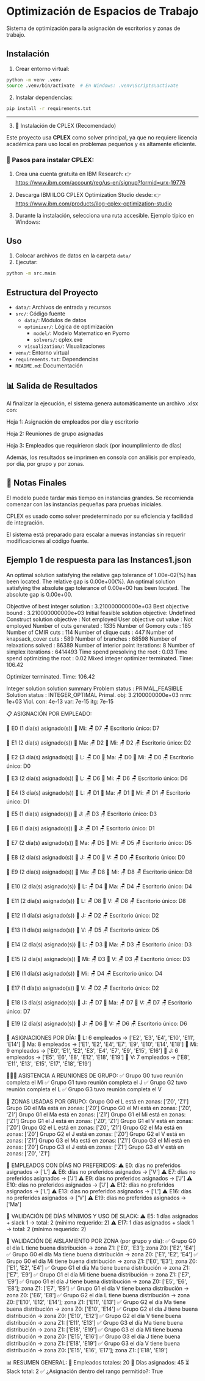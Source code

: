 # Optimización de Espacios de Trabajo

Sistema de optimización para la asignación de escritorios y zonas de trabajo.

## Instalación

1. Crear entorno virtual:
```bash
python -m venv .venv
source .venv/bin/activate  # En Windows: .venv\Scripts\activate
```

2. Instalar dependencias:
```bash
pip install -r requirements.txt
```

---

3. 🧰 Instalación de CPLEX (Recomendado)

Este proyecto usa **CPLEX** como solver principal, ya que no requiere licencia académica para uso local en problemas pequeños y es altamente eficiente.

### 🔽 Pasos para instalar CPLEX:

1. Crea una cuenta gratuita en IBM Research:
   👉 https://www.ibm.com/account/reg/us-en/signup?formid=urx-19776

2. Descarga IBM ILOG CPLEX Optimization Studio desde:
   👉 https://www.ibm.com/products/ilog-cplex-optimization-studio

3. Durante la instalación, selecciona una ruta accesible. Ejemplo típico en Windows:


## Uso

1. Colocar archivos de datos en la carpeta `data/`
2. Ejecutar:
```bash
python -m src.main
```

## Estructura del Proyecto

- `data/`: Archivos de entrada y recursos
- `src/`: Código fuente
  - `data/`: Módulos de datos
  - `optimizer/`: Lógica de optimización
    - `model/`: Modelo Matematico en Pyomo
    - `solvers/`: cplex.exe
  - `visualization/`: Visualizaciones
- `venv/`: Entorno virtual
- `requirements.txt`: Dependencias
- `README.md`: Documentación

## 📊 Salida de Resultados
Al finalizar la ejecución, el sistema genera automáticamente un archivo .xlsx con:

Hoja 1: Asignación de empleados por día y escritorio

Hoja 2: Reuniones de grupo asignadas

Hoja 3: Empleados que requirieron slack (por incumplimiento de días)

Además, los resultados se imprimen en consola con análisis por empleado, por día, por grupo y por zonas.

## 🧠 Notas Finales
El modelo puede tardar más tiempo en instancias grandes. Se recomienda comenzar con las instancias pequeñas para pruebas iniciales.

CPLEX es usado como solver predeterminado por su eficiencia y facilidad de integración.

El sistema está preparado para escalar a nuevas instancias sin requerir modificaciones al código fuente.

## Ejemplo 1 de respuesta para las Instances1.json

An optimal solution satisfying the relative gap tolerance of 1.00e-02(%) has been located.
The relative gap is 0.00e+00(%).
An optimal solution satisfying the absolute gap tolerance of 0.00e+00 has been located.
The absolute gap is 0.00e+00.

Objective of best integer solution : 3.210000000000e+03
Best objective bound               : 3.210000000000e+03
Initial feasible solution objective: Undefined
Construct solution objective       : Not employed
User objective cut value           : Not employed
Number of cuts generated           : 1335
  Number of Gomory cuts            : 185
  Number of CMIR cuts              : 114
  Number of clique cuts            : 447
  Number of knapsack_cover cuts    : 589
Number of branches                 : 68598
Number of relaxations solved       : 86389
Number of interior point iterations: 8
Number of simplex iterations       : 6414493
Time spend presolving the root     : 0.03
Time spend optimizing the root     : 0.02
Mixed integer optimizer terminated. Time: 106.42

Optimizer terminated. Time: 106.42  


Integer solution solution summary
  Problem status  : PRIMAL_FEASIBLE
  Solution status : INTEGER_OPTIMAL
  Primal.  obj: 3.2100000000e+03    nrm: 1e+03    Viol.  con: 4e-13    var: 7e-15    itg: 7e-15

📋 ASIGNACIÓN POR EMPLEADO:

👤 E0 (1 día(s) asignado(s))
   📆 Mi: 🪑 D7
   🪑 Escritorio único: D7

👤 E1 (2 día(s) asignado(s))
   📆 Ma: 🪑 D2
   📆 Mi: 🪑 D2
   🪑 Escritorio único: D2

👤 E2 (3 día(s) asignado(s))
   📆 L: 🪑 D0
   📆 Ma: 🪑 D0
   📆 Mi: 🪑 D0
   🪑 Escritorio único: D0

👤 E3 (2 día(s) asignado(s))
   📆 L: 🪑 D6
   📆 Mi: 🪑 D6
   🪑 Escritorio único: D6

👤 E4 (3 día(s) asignado(s))
   📆 L: 🪑 D1
   📆 Ma: 🪑 D1
   📆 Mi: 🪑 D1
   🪑 Escritorio único: D1

👤 E5 (1 día(s) asignado(s))
   📆 J: 🪑 D3
   🪑 Escritorio único: D3

👤 E6 (1 día(s) asignado(s))
   📆 J: 🪑 D1
   🪑 Escritorio único: D1

👤 E7 (2 día(s) asignado(s))
   📆 Ma: 🪑 D5
   📆 Mi: 🪑 D5
   🪑 Escritorio único: D5

👤 E8 (2 día(s) asignado(s))
   📆 J: 🪑 D0
   📆 V: 🪑 D0
   🪑 Escritorio único: D0

👤 E9 (2 día(s) asignado(s))
   📆 Ma: 🪑 D8
   📆 Mi: 🪑 D8
   🪑 Escritorio único: D8

👤 E10 (2 día(s) asignado(s))
   📆 L: 🪑 D4
   📆 Ma: 🪑 D4
   🪑 Escritorio único: D4

👤 E11 (2 día(s) asignado(s))
   📆 L: 🪑 D8
   📆 V: 🪑 D8
   🪑 Escritorio único: D8

👤 E12 (1 día(s) asignado(s))
   📆 J: 🪑 D2
   🪑 Escritorio único: D2

👤 E13 (1 día(s) asignado(s))
   📆 V: 🪑 D5
   🪑 Escritorio único: D5

👤 E14 (2 día(s) asignado(s))
   📆 L: 🪑 D3
   📆 Ma: 🪑 D3
   🪑 Escritorio único: D3

👤 E15 (2 día(s) asignado(s))
   📆 Mi: 🪑 D3
   📆 V: 🪑 D3
   🪑 Escritorio único: D3

👤 E16 (1 día(s) asignado(s))
   📆 Mi: 🪑 D4
   🪑 Escritorio único: D4

👤 E17 (1 día(s) asignado(s))
   📆 V: 🪑 D2
   🪑 Escritorio único: D2

👤 E18 (3 día(s) asignado(s))
   📆 J: 🪑 D7
   📆 Ma: 🪑 D7
   📆 V: 🪑 D7
   🪑 Escritorio único: D7

👤 E19 (2 día(s) asignado(s))
   📆 J: 🪑 D6
   📆 V: 🪑 D6
   🪑 Escritorio único: D6

📅 ASIGNACIONES POR DÍA:
📆 L: 6 empleados → ['E2', 'E3', 'E4', 'E10', 'E11', 'E14']
📆 Ma: 8 empleados → ['E1', 'E2', 'E4', 'E7', 'E9', 'E10', 'E14', 'E18']
📆 Mi: 9 empleados → ['E0', 'E1', 'E2', 'E3', 'E4', 'E7', 'E9', 'E15', 'E16']
📆 J: 6 empleados → ['E5', 'E6', 'E8', 'E12', 'E18', 'E19']
📆 V: 7 empleados → ['E8', 'E11', 'E13', 'E15', 'E17', 'E18', 'E19']

🧑‍🤝‍🧑 ASISTENCIA A REUNIONES DE GRUPO:
✅ Grupo G0 tuvo reunión completa el Mi
✅ Grupo G1 tuvo reunión completa el J
✅ Grupo G2 tuvo reunión completa el L
✅ Grupo G3 tuvo reunión completa el V

📍 ZONAS USADAS POR GRUPO:
Grupo G0 el L está en zonas: ['Z0', 'Z1']
Grupo G0 el Ma está en zonas: ['Z0']
Grupo G0 el Mi está en zonas: ['Z0', 'Z1']
Grupo G1 el Ma está en zonas: ['Z1']
Grupo G1 el Mi está en zonas: ['Z1']
Grupo G1 el J está en zonas: ['Z0', 'Z1']
Grupo G1 el V está en zonas: ['Z0']
Grupo G2 el L está en zonas: ['Z0', 'Z1']
Grupo G2 el Ma está en zonas: ['Z0']
Grupo G2 el J está en zonas: ['Z0']
Grupo G2 el V está en zonas: ['Z1']
Grupo G3 el Ma está en zonas: ['Z1']
Grupo G3 el Mi está en zonas: ['Z0']
Grupo G3 el J está en zonas: ['Z1']
Grupo G3 el V está en zonas: ['Z0', 'Z1']

📛 EMPLEADOS CON DÍAS NO PREFERIDOS:
⚠️ E0: días no preferidos asignados → ['L']
⚠️ E6: días no preferidos asignados → ['V']
⚠️ E7: días no preferidos asignados → ['J']
⚠️ E9: días no preferidos asignados → ['J']
⚠️ E10: días no preferidos asignados → ['J']
⚠️ E12: días no preferidos asignados → ['L']
⚠️ E13: días no preferidos asignados → ['L']
⚠️ E16: días no preferidos asignados → ['V']
⚠️ E19: días no preferidos asignados → ['Ma']

🧾 VALIDACIÓN DE DÍAS MÍNIMOS Y USO DE SLACK:
⚠️ E5: 1 días asignados + slack 1 → total: 2 (mínimo requerido: 2)
⚠️ E17: 1 días asignados + slack 1 → total: 2 (mínimo requerido: 2)

🚨 VALIDACIÓN DE AISLAMIENTO POR ZONA (por grupo y día):
✅ Grupo G0 el día L tiene buena distribución → zona Z1: ['E0', 'E3']; zona Z0: ['E2', 'E4']
✅ Grupo G0 el día Ma tiene buena distribución → zona Z0: ['E1', 'E2', 'E4']
✅ Grupo G0 el día Mi tiene buena distribución → zona Z1: ['E0', 'E3']; zona Z0: ['E1', 'E2', 'E4']
✅ Grupo G1 el día Ma tiene buena distribución → zona Z1: ['E7', 'E9']
✅ Grupo G1 el día Mi tiene buena distribución → zona Z1: ['E7', 'E9']
✅ Grupo G1 el día J tiene buena distribución → zona Z0: ['E5', 'E6', 'E8']; zona Z1: ['E7', 'E9']
✅ Grupo G1 el día V tiene buena distribución → zona Z0: ['E6', 'E8']
✅ Grupo G2 el día L tiene buena distribución → zona Z0: ['E10', 'E12', 'E14']; zona Z1: ['E11', 'E13']
✅ Grupo G2 el día Ma tiene buena distribución → zona Z0: ['E10', 'E14']
✅ Grupo G2 el día J tiene buena distribución → zona Z0: ['E10', 'E12']
✅ Grupo G2 el día V tiene buena distribución → zona Z1: ['E11', 'E13']
✅ Grupo G3 el día Ma tiene buena distribución → zona Z1: ['E18', 'E19']
✅ Grupo G3 el día Mi tiene buena distribución → zona Z0: ['E15', 'E16']
✅ Grupo G3 el día J tiene buena distribución → zona Z1: ['E18', 'E19']
✅ Grupo G3 el día V tiene buena distribución → zona Z0: ['E15', 'E16', 'E17']; zona Z1: ['E18', 'E19']

📊 RESUMEN GENERAL:
👥 Empleados totales: 20
📆 Días asignados: 45
⏳ Slack total: 2
✅ ¿Asignación dentro del rango permitido?: True